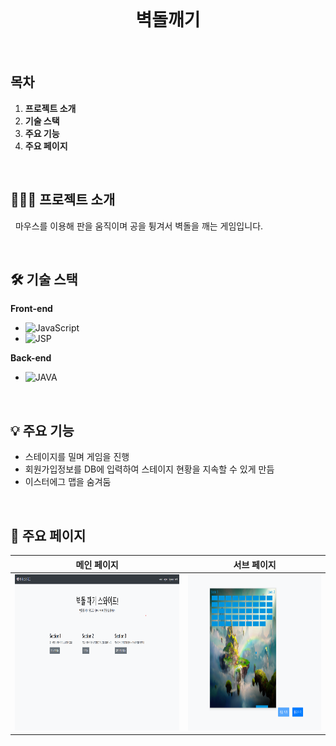 <div align="center">
  <br />
  <h1>벽돌깨기</h1>
  <br />
</div>

## 목차

1. **프로젝트 소개**
2. **기술 스택**
3. **주요 기능**
4. **주요 페이지**

<br />

## 💁🏻‍♂ 프로젝트 소개

&nbsp;&nbsp;마우스를 이용해 판을 움직이며 공을 튕겨서 벽돌을 깨는 게임입니다.

<br />

## 🛠 기술 스택

**Front-end**

- ![JavaScript](https://img.shields.io/badge/-JavaScript-E34F26?&logo=JavaScript&logoColor=white)
- ![JSP](https://img.shields.io/badge/-JSP-61DAFB?&logo=JSP&logoColor=white)

**Back-end**
- ![JAVA](https://img.shields.io/badge/-JAVA-3776AB?&logo=JAVA&logoColor=white)


<br />

## 💡 주요 기능

- 스테이지를 밀며 게임을 진행
- 회원가입정보를 DB에 입력하여 스테이지 현황을 지속할 수 있게 만듬
- 이스터에그 맵을 숨겨둠

<br />

## 📄 주요 페이지

|                               메인 페이지                               |                               서브 페이지                               |
| :---------------------------------------------------------------------: | :---------------------------------------------------------------------: |
| <img src="./images/bb.png" alt="Sample Page" height="250px" /> | <img src="./images/bbb.png" alt="Sample Page" height="250px" /> |

<br />

